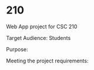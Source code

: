 # 210
Web App project for CSC 210

Target Audience: Students

Purpose:

Meeting the project requirements:
